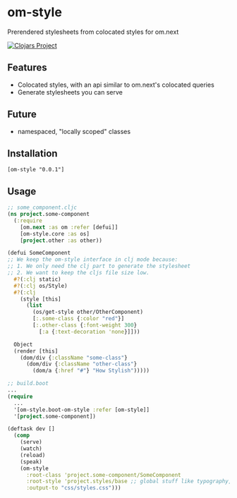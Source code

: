# om-style
Prerendered stylesheets from colocated styles for om.next

[![Clojars Project](https://img.shields.io/clojars/v/om-style.svg)](https://clojars.org/om-style)

## Features
- Colocated styles, with an api similar to om.next's colocated queries
- Generate stylesheets you can serve

## Future
- namespaced, "locally scoped" classes

## Installation
```
[om-style "0.0.1"]
```

## Usage
```clj
;; some_component.cljc
(ns project.some-component
  (:require
    [om.next :as om :refer [defui]]
    [om-style.core :as os]
    [project.other :as other))

(defui SomeComponent
;; We keep the om-style interface in clj mode because:
;; 1. We only need the clj part to generate the stylesheet
;; 2. We want to keep the cljs file size low. 
  #?(:clj static)
  #?(:clj os/Style)
  #?(:clj
    (style [this]
      (list
        (os/get-style other/OtherComponent)
        [:.some-class {:color "red"}]
        [:.other-class {:font-weight 300}
          [:a {:text-decoration 'none}]]))

  Object
  (render [this]
    (dom/div {:className "some-class"}
      (dom/div {:className "other-class"}
        (dom/a {:href "#"} "How Stylish")))))

;; build.boot
...
(require
  ...
  '[om-style.boot-om-style :refer [om-style]]
  '[project.some-component])

(deftask dev []
  (comp
    (serve)
    (watch)
    (reload)
    (speak)
    (om-style 
      :root-class 'project.some-component/SomeComponent
      :root-style 'project.styles/base ;; global stuff like typography, resets, etc...
      :output-to "css/styles.css")))
```

